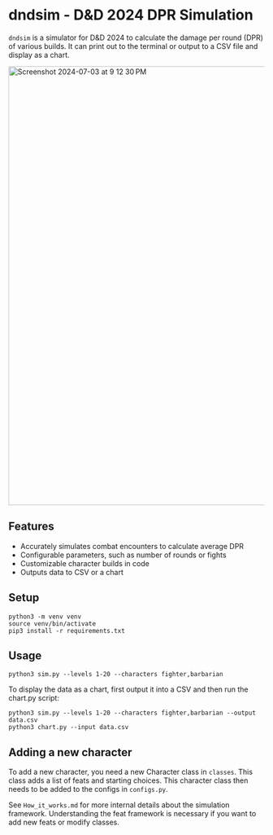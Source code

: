 # dndsim - D&D 2024 DPR Simulation

`dndsim` is a simulator for D&D 2024 to calculate the damage per round (DPR) of various builds. It can print out to the terminal or output to a CSV file and display as a chart.

<img width="862" alt="Screenshot 2024-07-03 at 9 12 30 PM" src="https://github.com/cmdli/dndsim/assets/2389398/d13ac373-59f9-4ddd-9d25-d5975410776e">

## Features

- Accurately simulates combat encounters to calculate average DPR
- Configurable parameters, such as number of rounds or fights
- Customizable character builds in code
- Outputs data to CSV or a chart


## Setup

```
python3 -m venv venv
source venv/bin/activate
pip3 install -r requirements.txt
```

## Usage

```
python3 sim.py --levels 1-20 --characters fighter,barbarian
```

To display the data as a chart, first output it into a CSV and then run the chart.py script:
```
python3 sim.py --levels 1-20 --characters fighter,barbarian --output data.csv
python3 chart.py --input data.csv
```

## Adding a new character

To add a new character, you need a new Character class in `classes`. This class adds a list of feats and starting choices. This character class then needs to be added to the configs in `configs.py`.

See `How_it_works.md` for more internal details about the simulation framework. Understanding the feat framework is necessary if you want to add new feats or modify classes.